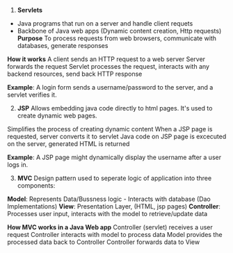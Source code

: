 1. **Servlets**
- Java programs that run on a server and handle client requets 
- Backbone of Java web apps (Dynamic content creation, Http requests)
**Purpose**
To process requests from web browsers, communicate with databases, generate responses

**How it works**
A client sends an HTTP request to a web server
Server forwards the request
Servlet processes the request, interacts with any backend resources, send back HTTP response

**Example**: A login form sends a username/password to the server, and a servlet verifies it.

2. **JSP**
Allows embedding java code directly to html pages. It's used to create dynamic web pages.

Simplifies the process of creating dynamic content
When a JSP page is requested, server converts it to servlet
Java code on JSP page is excecuted on the server, generated HTML is returned

**Example**: A JSP page might dynamically display the username after a user logs in.

3. **MVC**
Design pattern used to seperate logic of application into three components:

**Model**: Represents Data/Bussness logic - Interacts with database (Dao Implementations)
**View**: Presentation Layer, (HTML, jsp pages)
**Controller**: Processes user input, interacts with the model to retrieve/update data

**How MVC works in a Java Web app**
Controller (servlet) receives a user request
Controller interacts with model to process data
Model provides the processed data back to Controller
Controller forwards data to View
